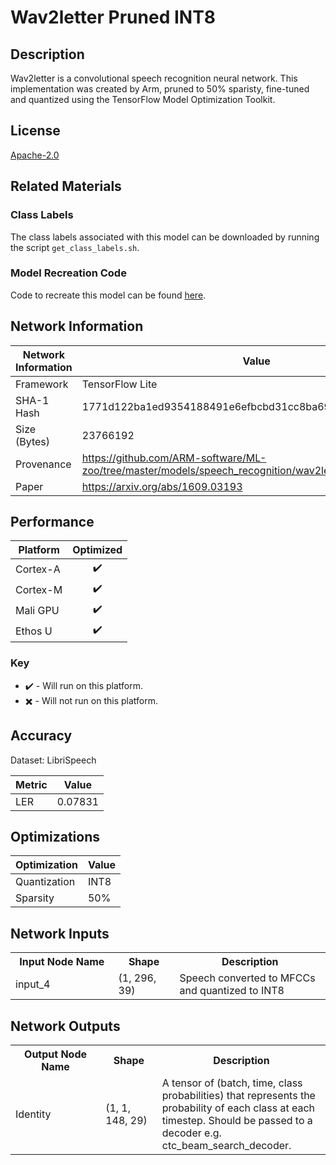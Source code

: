 # Wav2letter Pruned INT8

## Description
Wav2letter is a convolutional speech recognition neural network. This implementation was created by Arm, pruned to 50% sparisty, fine-tuned and quantized using the TensorFlow Model Optimization Toolkit.

## License
[Apache-2.0](https://spdx.org/licenses/Apache-2.0.html)

## Related Materials
### Class Labels
The class labels associated with this model can be downloaded by running the script `get_class_labels.sh`.

### Model Recreation Code
Code to recreate this model can be found [here](recreate_model/).

## Network Information
| Network Information |  Value         |
|---------------------|----------------|
|  Framework          | TensorFlow Lite |
|  SHA-1 Hash         | 1771d122ba1ed9354188491e6efbcbd31cc8ba69 |
|  Size (Bytes)       | 23766192 |
|  Provenance         | https://github.com/ARM-software/ML-zoo/tree/master/models/speech_recognition/wav2letter/tflite_pruned_int8 |
|  Paper              | https://arxiv.org/abs/1609.03193 |

## Performance
| Platform | Optimized |
|----------|:---------:|
| Cortex-A |:heavy_check_mark:         |
| Cortex-M |:heavy_check_mark:         |
| Mali GPU |:heavy_check_mark:         |
| Ethos U  |:heavy_check_mark:         |

### Key
* :heavy_check_mark: - Will run on this platform.
* :heavy_multiplication_x: - Will not run on this platform.

## Accuracy
Dataset: LibriSpeech

| Metric | Value |
|--------|-------|
| LER | 0.07831 |

## Optimizations
| Optimization |  Value  |
|--------------|---------|
| Quantization | INT8 |
| Sparsity | 50% |

## Network Inputs
<table>
    <tr>
        <th width="200">Input Node Name</th>
        <th width="100">Shape</th>
        <th width="300">Description</th>
    </tr>
    <tr>
        <td>input_4</td>
        <td>(1, 296, 39)</td>
        <td>Speech converted to MFCCs and quantized to INT8</td> 
    </tr>
</table>

## Network Outputs
<table>
    <tr>
        <th width="200">Output Node Name</th>
        <th width="100">Shape</th>
        <th width="300">Description</th>
    </tr>
    <tr>
        <td>Identity</td>
        <td>(1, 1, 148, 29)</td>
        <td>A tensor of (batch, time, class probabilities) that represents the probability of each class at each timestep. Should be passed to a decoder e.g. ctc_beam_search_decoder.</td> 
    </tr>
</table>
